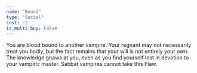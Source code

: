 ```yaml
---
name: "Bound"
type: "Social"
cost: -2
is_multi_buy: False
---
```


You are blood bound to another vampire. Your regnant may not necessarily treat you badly, but the fact remains that your will is not entirely your own. The knowledge gnaws at you, even as you find yourself lost in devotion to your vampiric master. Sabbat vampires cannot take this Flaw.